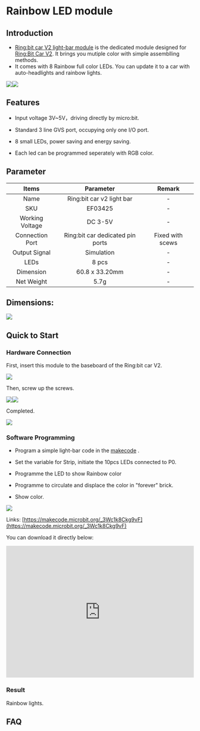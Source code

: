 # Rainbow LED module

## Introduction

- [Ring:bit car V2 light-bar module](https://www.elecfreaks.com/ring-bit-car-accessories-sonar-bit-tracking-module-and-led-light-bar.html) is the dedicated module designed for [Ring:Bit Car V2](https://www.elecfreaks.com/ring-bit-car-v2-for-micro-bit.html). It brings you mutiple color with simple assemblling methods.
- It comes with 8 Rainbow full color LEDs. You can update it to a car with auto-headlights and rainbow lights.

![](https://raw.githubusercontent.com/elecfreaks/learn-cn/master/microbitKit/ring_bit_v2/images/ring_bit_v2_Rainbow_01.jpg)![](https://raw.githubusercontent.com/elecfreaks/learn-cn/master/microbitKit/ring_bit_v2/images/ring_bit_v2_Rainbow_02.jpg)

## Features

- Input voltage 3V~5V，driving directly by micro:bit.

- Standard 3 line GVS port, occupying only one I/O port.

- 8 small LEDs, power saving and energy saving.

- Each led can be programmed seperately with RGB color.

## Parameter


 Items | Parameter | Remark 
 :-: | :-: |:-:
 Name |Ring:bit car v2 light bar|-
 SKU|EF03425|-
 Working Voltage |DC 3-5V|-
 Connection Port |Ring:bit car dedicated pin ports|Fixed with scews
 Output Signal |Simulation|-
 LEDs |8 pcs|-
 Dimension |60.8 x 33.20mm|-
 Net Weight |5.7g|-


## Dimensions:


 ![](https://raw.githubusercontent.com/elecfreaks/learn-cn/master/microbitKit/ring_bit_v2/images/ring_bit_v2_Rainbow_03.png)

## Quick to Start


### Hardware Connection 

First, insert this module to the baseboard of the Ring:bit car V2.  

![](https://raw.githubusercontent.com/elecfreaks/learn-cn/master/microbitKit/ring_bit_v2/images/ring_bit_v2_Rainbow_04.gif)

Then, screw up the screws.

![](https://raw.githubusercontent.com/elecfreaks/learn-cn/master/microbitKit/ring_bit_v2/images/ring_bit_v2_Rainbow_05.gif)![](https://raw.githubusercontent.com/elecfreaks/learn-cn/master/microbitKit/ring_bit_v2/images/ring_bit_v2_Rainbow_06.gif)

Completed.

![](https://raw.githubusercontent.com/elecfreaks/learn-cn/master/microbitKit/ring_bit_v2/images/ring_bit_v2_Rainbow_07.jpg)

### Software Programming


- Program a simple light-bar code in the [makecode](https://makecode.microbit.org/) .

- Set the variable for Strip, initiate the 10pcs LEDs connected to P0.
- Programme the LED to show Rainbow color
- Programme to circulate and displace the color in "forever" brick.
- Show color.

![](https://raw.githubusercontent.com/elecfreaks/learn-cn/master/microbitKit/ring_bit_v2/images/ring_bit_v2_Rainbow_08.png)

 Links: [https://makecode.microbit.org/_3Wc1k8Ckg9vF](https://makecode.microbit.org/_3Wc1k8Ckg9vF)

You can download it directly below:

 <div style="position:relative;height:0;padding-bottom:70%;overflow:hidden;"><iframe style="position:absolute;top:0;left:0;width:100%;height:100%;" src="https://makecode.microbit.org/#pub:_3Wc1k8Ckg9vF" frameborder="0" sandbox="allow-popups allow-forms allow-scripts allow-same-origin"></iframe></div>

### Result

Rainbow lights.

## FAQ

